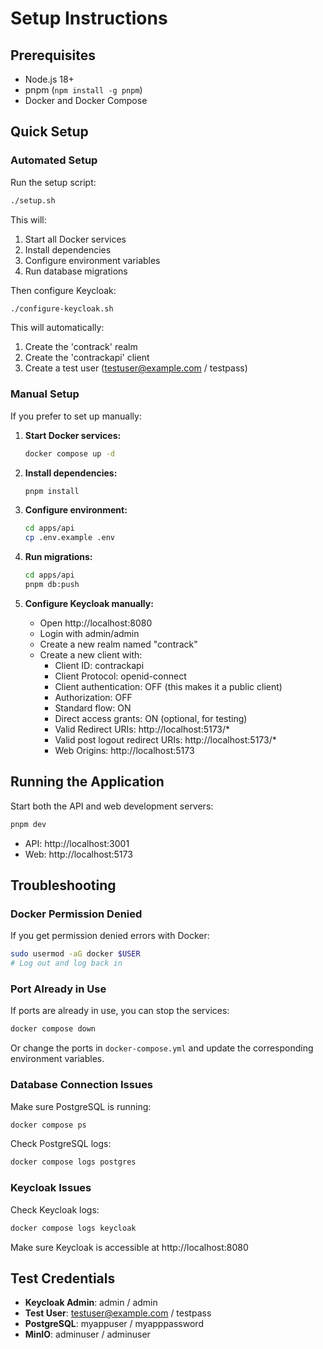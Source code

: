 # Setup Instructions

## Prerequisites

- Node.js 18+
- pnpm (`npm install -g pnpm`)
- Docker and Docker Compose

## Quick Setup

### Automated Setup

Run the setup script:

```bash
./setup.sh
```

This will:
1. Start all Docker services
2. Install dependencies
3. Configure environment variables
4. Run database migrations

Then configure Keycloak:

```bash
./configure-keycloak.sh
```

This will automatically:
1. Create the 'contrack' realm
2. Create the 'contrackapi' client
3. Create a test user (testuser@example.com / testpass)

### Manual Setup

If you prefer to set up manually:

1. **Start Docker services:**
   ```bash
   docker compose up -d
   ```

2. **Install dependencies:**
   ```bash
   pnpm install
   ```

3. **Configure environment:**
   ```bash
   cd apps/api
   cp .env.example .env
   ```

4. **Run migrations:**
   ```bash
   cd apps/api
   pnpm db:push
   ```

5. **Configure Keycloak manually:**
   - Open http://localhost:8080
   - Login with admin/admin
   - Create a new realm named "contrack"
   - Create a new client with:
     - Client ID: contrackapi
     - Client Protocol: openid-connect
     - Client authentication: OFF (this makes it a public client)
     - Authorization: OFF
     - Standard flow: ON
     - Direct access grants: ON (optional, for testing)
     - Valid Redirect URIs: http://localhost:5173/*
     - Valid post logout redirect URIs: http://localhost:5173/*
     - Web Origins: http://localhost:5173

## Running the Application

Start both the API and web development servers:

```bash
pnpm dev
```

- API: http://localhost:3001
- Web: http://localhost:5173

## Troubleshooting

### Docker Permission Denied

If you get permission denied errors with Docker:

```bash
sudo usermod -aG docker $USER
# Log out and log back in
```

### Port Already in Use

If ports are already in use, you can stop the services:

```bash
docker compose down
```

Or change the ports in `docker-compose.yml` and update the corresponding environment variables.

### Database Connection Issues

Make sure PostgreSQL is running:

```bash
docker compose ps
```

Check PostgreSQL logs:

```bash
docker compose logs postgres
```

### Keycloak Issues

Check Keycloak logs:

```bash
docker compose logs keycloak
```

Make sure Keycloak is accessible at http://localhost:8080

## Test Credentials

- **Keycloak Admin**: admin / admin
- **Test User**: testuser@example.com / testpass
- **PostgreSQL**: myappuser / myapppassword
- **MinIO**: adminuser / adminuser